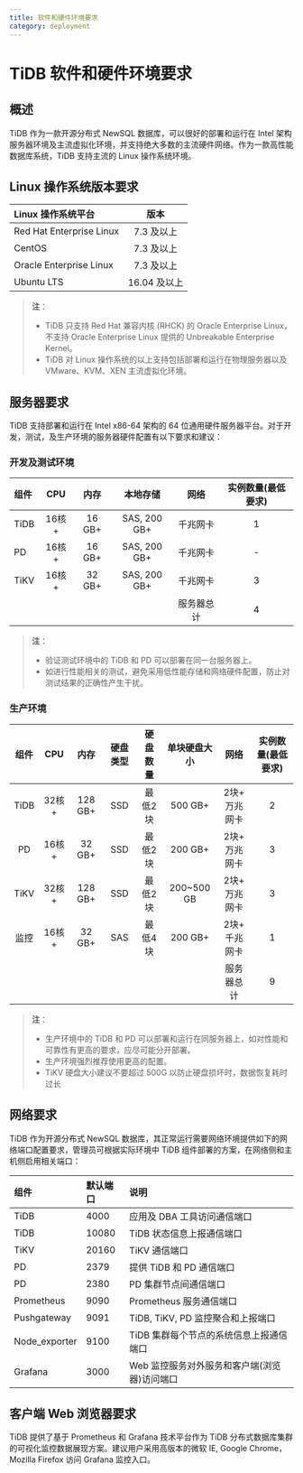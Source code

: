 ```yaml
---
title: 软件和硬件环境要求
category: deployment
---
```


# TiDB 软件和硬件环境要求

## 概述

TiDB 作为一款开源分布式 NewSQL 数据库，可以很好的部署和运行在 Intel 架构服务器环境及主流虚拟化环境，并支持绝大多数的主流硬件网络。作为一款高性能数据库系统，TiDB 支持主流的 Linux 操作系统环境。

## Linux 操作系统版本要求

| Linux 操作系统平台       | 版本         |
| :----------------------- | :----------: |
| Red Hat Enterprise Linux | 7.3 及以上   |
| CentOS                   | 7.3 及以上   |
| Oracle Enterprise Linux  | 7.3 及以上   |
| Ubuntu LTS               | 16.04 及以上 |

> **注**：
>
> - TiDB 只支持 Red Hat 兼容内核 (RHCK) 的 Oracle Enterprise Linux，不支持 Oracle Enterprise Linux 提供的 Unbreakable Enterprise Kernel。
> - TiDB 对 Linux 操作系统的以上支持包括部署和运行在物理服务器以及 VMware、KVM、XEN 主流虚拟化环境。

## 服务器要求

TiDB 支持部署和运行在 Intel x86-64 架构的 64 位通用硬件服务器平台。对于开发，测试，及生产环境的服务器硬件配置有以下要求和建议：

### 开发及测试环境

| 组件 | CPU | 内存 | 本地存储 | 网络 | 实例数量(最低要求) |
| :-- | :-: | :-: | :-: | :-: | :-: |
| TiDB| 16核+ | 16 GB+| SAS, 200 GB+ |千兆网卡 | 1|
| PD | 16核+| 16 GB+| SAS, 200 GB+| 千兆网卡|- |
| TiKV| 16核+ | 32 GB+| SAS, 200 GB+ | 千兆网卡| 3|
|||||服务器总计|4|

> **注**：
>
> - 验证测试环境中的 TiDB 和 PD 可以部署在同一台服务器上。
> - 如进行性能相关的测试，避免采用低性能存储和网络硬件配置，防止对测试结果的正确性产生干扰。

### 生产环境

| 组件 | CPU | 内存 | 硬盘类型 | 硬盘数量 | 单块硬盘大小 | 网络 | 实例数量(最低要求) |
| :--: | :--: | :--: | :--: | :--: | :--: | :--: | :--: |
| TiDB | 32核+ |  128 GB+  | SSD | 最低2块   | 500 GB+ | 2块+ 万兆网卡| 2|
| PD | 16核+ | 32 GB+ | SSD |最低2块 | 200 GB+| 2块+ 万兆网卡| 3|
| TiKV|  32核+  |  128 GB+  | SSD | 最低2块  | 200~500 GB | 2块+ 万兆网卡| 3|
| 监控 | 16核+ | 32 GB+ | SAS |最低4块 | 200 GB+| 2块+ 千兆网卡| 1|
|||||||服务器总计|9|

> **注**：
>
> - 生产环境中的 TiDB 和 PD 可以部署和运行在同服务器上，如对性能和可靠性有更高的要求，应尽可能分开部署。
> - 生产环境强烈推荐使用更高的配置。
> - TiKV 硬盘大小建议不要超过 500G 以防止硬盘损坏时，数据恢复耗时过长

## 网络要求

TiDB 作为开源分布式 NewSQL 数据库，其正常运行需要网络环境提供如下的网络端口配置要求，管理员可根据实际环境中 TiDB 组件部署的方案，在网络侧和主机侧启用相关端口：

| 组件 | 默认端口 | 说明 |
| :-- | :-- | :-- |
| TiDB |  4000  |   应用及 DBA 工具访问通信端口|
| TiDB | 10080  |   TiDB 状态信息上报通信端口|
| TiKV |  20160 |  TiKV 通信端口  |
| PD | 2379 | 提供 TiDB 和 PD 通信端口 |
| PD | 2380 | PD 集群节点间通信端口|
| Prometheus |  9090|Prometheus 服务通信端口  |
| Pushgateway |  9091| TiDB, TiKV, PD 监控聚合和上报端口 |
| Node_exporter |  9100| TiDB 集群每个节点的系统信息上报通信端口 |
| Grafana | 3000 | Web 监控服务对外服务和客户端(浏览器)访问端口 |

## 客户端 Web 浏览器要求

TiDB 提供了基于 Prometheus 和 Grafana 技术平台作为 TiDB 分布式数据库集群的可视化监控数据展现方案。建议用户采用高版本的微软 IE, Google Chrome，Mozilla Firefox 访问 Grafana 监控入口。
